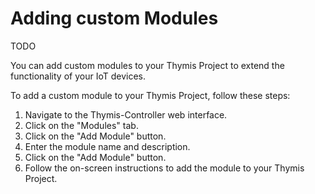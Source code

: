 # Adding custom Modules

TODO

You can add custom modules to your Thymis Project to extend the functionality of your IoT devices.

To add a custom module to your Thymis Project, follow these steps:

1. Navigate to the Thymis-Controller web interface.
2. Click on the "Modules" tab.
3. Click on the "Add Module" button.
4. Enter the module name and description.
5. Click on the "Add Module" button.
6. Follow the on-screen instructions to add the module to your Thymis Project.
